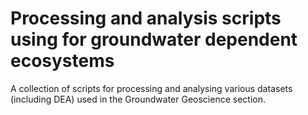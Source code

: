 Processing and analysis scripts using for groundwater dependent ecosystems
==========================================================================

A collection of scripts for processing and analysing various datasets (including DEA)
used in the Groundwater Geoscience section.
